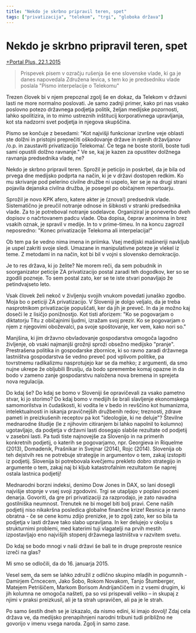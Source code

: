 ```yaml
---
title: "Nekdo je skrbno pripravil teren, spet"
tags: ["privatizacija", "telekom", "trgi", "globoka država"]
---
```


# Nekdo je skrbno pripravil teren, spet

[+Portal Plus, 22.1.2015](https://www.portalplus.si/666/gostujoca-kolumna-nekdo-je-skrbno-pripravil-teren-spet/)

> Prispevek pisem v ozračju rušenja še ene slovenske vlade, ki ga je danes napovedala Združena levica, s tem ko je predsedniku vlade poslala "Pismo interpelacije o Telekomu"

Trezen človek bi v njem prepoznal zgolj še en dokaz, da Telekom v državni lasti ne more normalno poslovati. Je samo zadnji primer, kako pri nas vsako poslovno potezo državnega podjetja politik, željan medijske pozornosti, lahko spolitizira, in to mimo ustreznih inštitucij korporativnega upravljanja, kot sta nadzorni svet podjetja in njegova skupščina.

Pismo se končuje z besedami: "Kot najvišji funkcionar izvršne veje oblasti ste dolžni in pristojni preprečiti oškodovanje države in njenih državljanov /o.p. in zaustaviti privatizacijo Telekoma/. Če tega ne boste storili, boste tudi sami opustili dolžno ravnanje." Ve se, kaj je kazen za opustitev dolžnega ravnanja predsednika vlade, ne?

Nekdo je skrbno pripravil teren. Sprožil je peticijo in poskrbel, da je bila od prvega dne medijsko podprta na način, ki je v državi dostopen redkim. Ko mu skrivanje pod pelerino civilne družbe ni uspelo, ker se je na drugi strani pojavila dejanska civilna družba, je posegel po običajnem repertoarju. 

Sprožil je novo KPK afero, katere akter je (znova!) predsednik vlade.  Sistematično je preučil notranje odnose in šibkosti v stranki predsednika vlade. Za to je potreboval notranje sodelavce. Organiziral je poneverbo dveh dopisov o načrtovanem padcu vlade. Oba dopisa, čeprav anonimna in brez vsakih oznak, je spravil v medije. In to v prime-timeu. In na koncu zagrozil neposredno: "Konec privatizacije Telekoma ali interpelacija!"

Ob tem pa še vedno nima imena in priimka. Vsej medijski mašineriji navkljub je uspel zakriti svoje sledi. Umazane in manipulativne poteze je vlekel iz teme. Z metodami in na način, kot bi bil v vojni s slovensko demokracijo.

Je to res država, ki jo želite? Ne morem reči, da sem pobudnik in soorganizator peticije ZA privatizacijo postal zaradi teh dogodkov, ker so se zgodili pozneje. To sem postal zato, ker se te iste stvari ponavljajo že petindvajseto leto.

Vsak človek želi nekoč v življenju svojih vnukom povedati junaško zgodbo. Moja bo o peticiji ZA privatizacijo. V Sloveniji je dolgo veljalo, da je treba nasprotnikom privatizacije popuščati, ker da jih je preveč. In da je možno kaj doseči le z lisičjo ponižnostjo. Kot tisti aforizem: "Ko se pogovarjam o diktatorju Titu z običajnimi ljudmi, izražam svoj prezir. Ko se pogovarjam o njem z njegovimi oboževalci, pa svoje spoštovanje, ker vem, kako nori so."

Manjšina, ki jim državno obvladovanje gospodarstva omogoča lagodno življenje, ob vsaki najmanjši grožnji sproži obsežno medijsko "pranje". Prestrašena politika in gospodarske zbornice, ki so ravno zaradi državnega lastništva gospodarstva še vedno preveč pod vplivom politike, pa tovrstnemu radikalizmu nasprotujejo kar se da mehko; z argumenti, da smo nujne ukrepe že obljubili Bruslju, da bodo spremembe komaj opazne in da bodo v zameno zanje gospodarstvu naložena nova bremena in sprejeta nova regulacija.

Do kdaj še? Do kdaj se bomo v Sloveniji še opravičevali za vsako pametno stvar, ki jo storimo? Do kdaj bomo v medijih še brali slavljenje ekonomskega samomorilstva in čudaškosti, ki vodita le v bedo in revščino kot humanizma, intelektualnosti in iskanja pravičnejših družbenih redov; treznosti, zdrave pameti in preizkušenih receptov pa kot "ideologije, ki ne deluje"? Številne mednarodne študije (le z njihovim citiranjem bi lahko napolnil to kolumno) ugotavljajo, da podjetja v državni lasti dosegajo slabše rezultate od podjetij v zasebni lasti. Pa tudi tiste najnovejše za Slovenijo in na primerih konkretnih podjetij, o katerih se pogovarjamo, npr. Georgieva in Riquelme (2013), Domadenik, Prašnikar in Svejnar (2014), Rojc (2014). Slovenija ob teh dejstvih res ne potrebuje strategije in argumentov o tem, zakaj izstopiti iz podjetij. Slovenija bi potrebovala kvečjemu prekleto dobro strategijo in argumente o tem, zakaj naj bi kljub katastrofalnim rezultatom še naprej ostala lastnica podjetij!

Mednarodni borzni indeksi, denimo Dow Jones in DAX, so lani dosegli najvišje stopnje v vsej svoji zgodovini. Trgi se utapljajo v poplavi poceni denarja. Govoriti, da gre pri privatizaciji za razprodajo, je zato navadna gostilniška neumnost. Trenutek ne bi mogel biti bolj pravi. Cene naših podjetij niso nikakršna posledica globalne finančne krize! Resnica je ravno obratna - če se cene komu zdijo prenizke, je to zgolj zato, ker so bila ta podjetja v lasti države tako slabo upravljana. In ker delujejo v okolju s strukturnimi problemi, med katerimi tuji vlagatelji na prvih mestih izpostavljajo eno najvišjih stopenj državnega lastništva v razvitem svetu.

Do kdaj se bodo mnogi v naši državi še bali te in druge preproste resnice izreči na glas? 

Mi smo se odločili, da do 16. januarja 2015. 

Vesel sem, da sem se lahko združil z odlično skupino mladih in pogumnih - Damirjem Črncecem, Jako Šobo, Rokom Novakom, Tanjo Štumberger, Matejem Petrišičem, Markom Borisom Andrijančičem in z vsemi drugim, ki jih kolumna ne omogoča našteti, pa so vsi prispevali veliko – in skupaj z njimi v praksi preizkusil, ali je ta strah upravičen, ali pa je le strah.

Po samo šestih dneh se je izkazalo, da nismo edini, ki imajo dovolj! Zdaj cela država ve, da medijsko prenapihnjeni narodni tribuni tudi približno ne govorijo v imenu vsega naroda. Zgolj in samo zase.